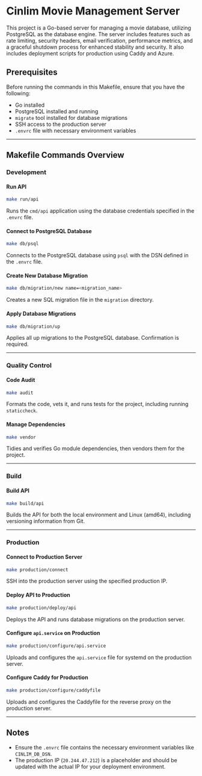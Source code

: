 
# Cinlim Movie Management Server

This project is a Go-based server for managing a movie database, utilizing PostgreSQL as the database engine. The server includes features such as rate limiting, security headers, email verification, performance metrics, and a graceful shutdown process for enhanced stability and security. It also includes deployment scripts for production using Caddy and Azure.

## Prerequisites

Before running the commands in this Makefile, ensure that you have the following:
- Go installed
- PostgreSQL installed and running
- `migrate` tool installed for database migrations
- SSH access to the production server
- `.envrc` file with necessary environment variables

---

## Makefile Commands Overview

### Development

#### Run API
```bash
make run/api
```
Runs the `cmd/api` application using the database credentials specified in the `.envrc` file.

#### Connect to PostgreSQL Database
```bash
make db/psql
```
Connects to the PostgreSQL database using `psql` with the DSN defined in the `.envrc` file.

#### Create New Database Migration
```bash
make db/migration/new name=<migration_name>
```
Creates a new SQL migration file in the `migration` directory.

#### Apply Database Migrations
```bash
make db/migration/up
```
Applies all up migrations to the PostgreSQL database. Confirmation is required.

---

### Quality Control

#### Code Audit
```bash
make audit
```
Formats the code, vets it, and runs tests for the project, including running `staticcheck`.

#### Manage Dependencies
```bash
make vendor
```
Tidies and verifies Go module dependencies, then vendors them for the project.

---

### Build

#### Build API
```bash
make build/api
```
Builds the API for both the local environment and Linux (amd64), including versioning information from Git.

---

### Production

#### Connect to Production Server
```bash
make production/connect
```
SSH into the production server using the specified production IP.

#### Deploy API to Production
```bash
make production/deploy/api
```
Deploys the API and runs database migrations on the production server.

#### Configure `api.service` on Production
```bash
make production/configure/api.service
```
Uploads and configures the `api.service` file for systemd on the production server.

#### Configure Caddy for Production
```bash
make production/configure/caddyfile
```
Uploads and configures the Caddyfile for the reverse proxy on the production server.

---

## Notes

- Ensure the `.envrc` file contains the necessary environment variables like `CINLIM_DB_DSN`.
- The production IP (`20.244.47.212`) is a placeholder and should be updated with the actual IP for your deployment environment.

